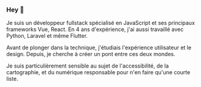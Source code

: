 ### Hey 🤘 

Je suis un développeur fullstack spécialisé en JavaScript et ses principaux frameworks Vue, React. En 4 ans d'expérience, j'ai aussi travaillé avec Python, Laravel et même Flutter.

Avant de plonger dans la technique, j'étudiais l'expérience utilisateur et le design. Depuis, je cherche à créer un pont entre ces deux mondes.

Je suis particulièrement sensible au sujet de l'accessibilité, de la cartographie, et du numérique responsable pour n'en faire qu'une courte liste.
